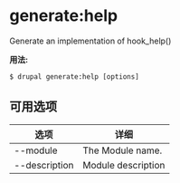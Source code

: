 # generate:help
Generate an implementation of hook_help()

**用法:**
```
$ drupal generate:help [options]
```

## 可用选项
选项 | 详细
-------|-------------
--module | The Module name.
--description | Module description
